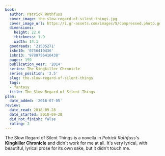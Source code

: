 ```yaml
---
book:
  author: Patrick Rothfuss
  cover_image: the-slow-regard-of-silent-things.jpg
  cover_image_url: https://i.gr-assets.com/images/S/compressed.photo.goodreads.com/books/1398466695l/21535271._SX98_.jpg
  dimensions:
    height: 22.0
    thickness: 1.9
    width: 14.1
  goodreads: '21535271'
  isbn10: '0756410436'
  isbn13: '9780756410438'
  pages: 159
  publication_year: '2014'
  series: The Kingkiller Chronicle
  series_position: '2.5'
  slug: the-slow-regard-of-silent-things
  tags:
  - fantasy
  title: The Slow Regard of Silent Things
plan:
  date_added: '2016-07-05'
review:
  date_read: 2018-09-28
  date_started: 2018-09-28
  did_not_finish: false
  rating: 2
---
```


The Slow Regard of Silent Things is a novella in *Patrick Rothfuss*'s **Kingkiller Chronicle** and didn't work for me at all. It's very lyrical, with beautiful, lyrical prose for its own sake, but it didn't touch me.
